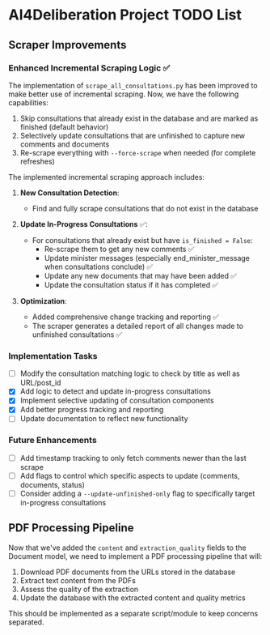 # AI4Deliberation Project TODO List

## Scraper Improvements

### Enhanced Incremental Scraping Logic ✅

The implementation of `scrape_all_consultations.py` has been improved to make better use of incremental scraping. Now, we have the following capabilities:

1. Skip consultations that already exist in the database and are marked as finished (default behavior)
2. Selectively update consultations that are unfinished to capture new comments and documents
3. Re-scrape everything with `--force-scrape` when needed (for complete refreshes)

The implemented incremental scraping approach includes:

1. **New Consultation Detection**:
   - Find and fully scrape consultations that do not exist in the database

2. **Update In-Progress Consultations** ✅:
   - For consultations that already exist but have `is_finished = False`:
     - Re-scrape them to get any new comments ✅
     - Update minister messages (especially end_minister_message when consultations conclude) ✅
     - Update any new documents that may have been added ✅
     - Update the consultation status if it has completed ✅

3. **Optimization**:
   - Added comprehensive change tracking and reporting ✅
   - The scraper generates a detailed report of all changes made to unfinished consultations ✅

### Implementation Tasks

- [ ] Modify the consultation matching logic to check by title as well as URL/post_id
- [x] Add logic to detect and update in-progress consultations
- [x] Implement selective updating of consultation components
- [x] Add better progress tracking and reporting
- [ ] Update documentation to reflect new functionality

### Future Enhancements

- [ ] Add timestamp tracking to only fetch comments newer than the last scrape
- [ ] Add flags to control which specific aspects to update (comments, documents, status)
- [ ] Consider adding a `--update-unfinished-only` flag to specifically target in-progress consultations

## PDF Processing Pipeline

Now that we've added the `content` and `extraction_quality` fields to the Document model, we need to implement a PDF processing pipeline that will:

1. Download PDF documents from the URLs stored in the database
2. Extract text content from the PDFs
3. Assess the quality of the extraction
4. Update the database with the extracted content and quality metrics

This should be implemented as a separate script/module to keep concerns separated.
